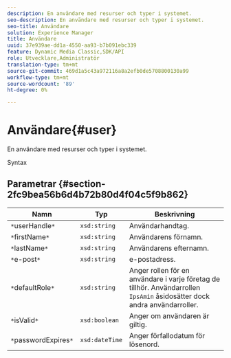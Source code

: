 ```yaml
---
description: En användare med resurser och typer i systemet.
seo-description: En användare med resurser och typer i systemet.
seo-title: Användare
solution: Experience Manager
title: Användare
uuid: 37e939ae-dd1a-4550-aa93-b7b091ebc339
feature: Dynamic Media Classic,SDK/API
role: Utvecklare,Administratör
translation-type: tm+mt
source-git-commit: 469d1a5c43a972116a8a2efb0de5708800130a99
workflow-type: tm+mt
source-wordcount: '89'
ht-degree: 0%

---
```



# Användare{#user}

En användare med resurser och typer i systemet.

Syntax

## Parametrar {#section-2fc9bea56b6d4b72b80d4f04c5f9b862}

| Namn | Typ | Beskrivning |
|---|---|---|
| `*`userHandle`*` | `xsd:string` | Användarhandtag. |
| `*`firstName`*` | `xsd:string` | Användarens förnamn. |
| `*`lastName`*` | `xsd:string` | Användarens efternamn. |
| `*`e-post`*` | `xsd:string` | e-postadress. |
| `*`defaultRole`*` | `xsd:string` | Anger rollen för en användare i varje företag de tillhör. Användarrollen `IpsAmin` åsidosätter dock andra användarroller. |
| `*`isValid`*` | `xsd:boolean` | Anger om användaren är giltig. |
| `*`passwordExpires`*` | `xsd:dateTime` | Anger förfallodatum för lösenord. |

